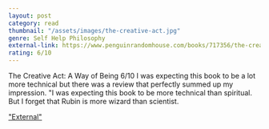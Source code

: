 ```yaml
---
layout: post
category: read
thumbnail: "/assets/images/the-creative-act.jpg"
genre: Self Help Philosophy
external-link: https://www.penguinrandomhouse.com/books/717356/the-creative-act-by-rick-rubin
rating: 6/10
---
```

The Creative Act: A Way of Being
6/10
I was expecting this book to be a lot more technical but there was a review that perfectly summed up my impression. "I was expecting this book to be more technical than spiritual. But I forget that Rubin is more wizard than scientist. 

["External"](https://www.penguinrandomhouse.com/books/717356/the-creative-act-by-rick-rubin)